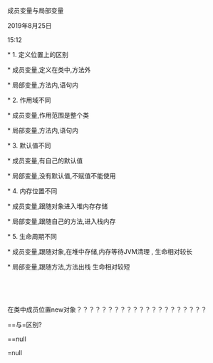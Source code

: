 成员变量与局部变量

2019年8月25日

15:12

\* 1. 定义位置上的区别

\* 成员变量,定义在类中,方法外

\* 局部变量,方法内,语句内

\* 2. 作用域不同

\* 成员变量,作用范围是整个类

\* 局部变量,方法内,语句内

\* 3. 默认值不同

\* 成员变量,有自己的默认值

\* 局部变量,没有默认值,不赋值不能使用

\* 4. 内存位置不同

\* 成员变量,跟随对象进入堆内存存储

\* 局部变量,跟随自己的方法,进入栈内存

\* 5. 生命周期不同

\* 成员变量,跟随对象,在堆中存储,内存等待JVM清理 , 生命相对较长

\* 局部变量,跟随方法,方法出栈 生命相对较短

 

 

在类中成员位置new对象？？？？？？？？？？？？？？？？？？？？？

==与=区别?

==null

=null
